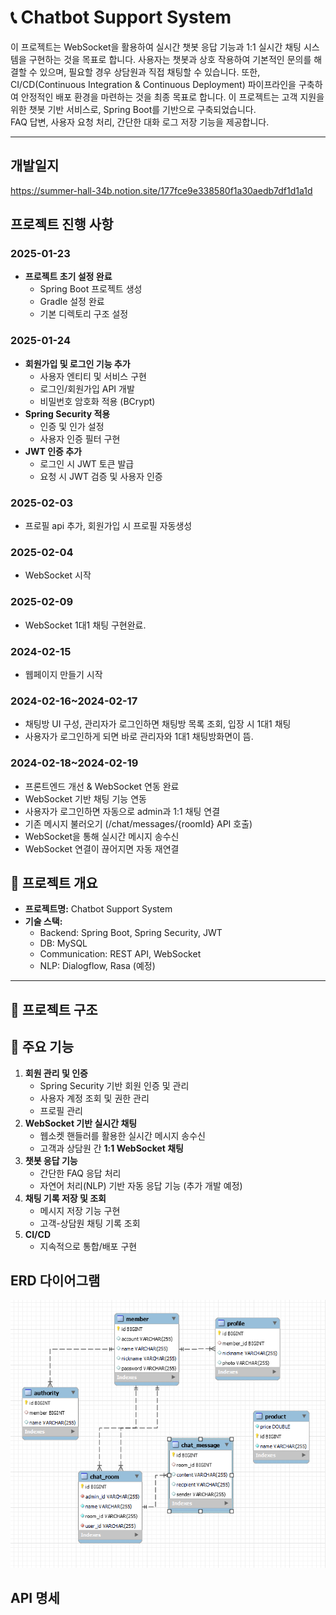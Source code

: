 # 📞 Chatbot Support System
이 프로젝트는 WebSocket을 활용하여 실시간 챗봇 응답 기능과 1:1 실시간 채팅 시스템을 구현하는 것을 목표로 합니다. 
사용자는 챗봇과 상호 작용하여 기본적인 문의를 해결할 수 있으며, 필요할 경우 상담원과 직접 채팅할 수 있습니다. 
또한, CI/CD(Continuous Integration & Continuous Deployment) 파이프라인을 구축하여 안정적인 배포 환경을 마련하는 것을 최종 목표로 합니다.
이 프로젝트는 고객 지원을 위한 챗봇 기반 서비스로, Spring Boot를 기반으로 구축되었습니다.  
FAQ 답변, 사용자 요청 처리, 간단한 대화 로그 저장 기능을 제공합니다.

---
## 개발일지
https://summer-hall-34b.notion.site/177fce9e338580f1a30aedb7df1d1a1d

## 프로젝트 진행 사항
### 2025-01-23
- **프로젝트 초기 설정 완료**
    - Spring Boot 프로젝트 생성
    - Gradle 설정 완료
    - 기본 디렉토리 구조 설정

### 2025-01-24
- **회원가입 및 로그인 기능 추가**
    - 사용자 엔티티 및 서비스 구현
    - 로그인/회원가입 API 개발
    - 비밀번호 암호화 적용 (BCrypt)
- **Spring Security 적용**
    - 인증 및 인가 설정
    - 사용자 인증 필터 구현
- **JWT 인증 추가**
    - 로그인 시 JWT 토큰 발급
    - 요청 시 JWT 검증 및 사용자 인증

### 2025-02-03
- 프로필 api 추가, 회원가입 시 프로필 자동생성

### 2025-02-04
- WebSocket 시작

### 2025-02-09
- WebSocket 1대1 채팅 구현완료.

### 2024-02-15
- 웹페이지 만들기 시작

### 2024-02-16~2024-02-17
- 채팅방 UI 구성, 관리자가 로그인하면 채팅방 목록 조회, 입장 시 1대1 채팅
- 사용자가 로그인하게 되면 바로 관리자와 1대1 채팅방화면이 뜸.

### 2024-02-18~2024-02-19
- 프론트엔드 개선 & WebSocket 연동 완료
- WebSocket 기반 채팅 기능 연동
- 사용자가 로그인하면 자동으로 admin과 1:1 채팅 연결
- 기존 메시지 불러오기 (/chat/messages/{roomId} API 호출)
- WebSocket을 통해 실시간 메시지 송수신
- WebSocket 연결이 끊어지면 자동 재연결

## 🚀 프로젝트 개요

- **프로젝트명:** Chatbot Support System
- **기술 스택:**  
  - Backend: Spring Boot, Spring Security, JWT  
  - DB: MySQL  
  - Communication: REST API, WebSocket  
  - NLP: Dialogflow, Rasa (예정)  

---

## 📂 프로젝트 구조

## 🔑 주요 기능
1. **회원 관리 및 인증**
    - Spring Security 기반 회원 인증 및 관리
    - 사용자 계정 조회 및 권한 관리
    - 프로필 관리
2. **WebSocket 기반 실시간 채팅**
    - 웹소켓 핸들러를 활용한 실시간 메시지 송수신
    - 고객과 상담원 간 **1:1 WebSocket 채팅**
3. **챗봇 응답 기능**
    - 간단한 FAQ 응답 처리
    - 자연어 처리(NLP) 기반 자동 응답 기능 (추가 개발 예정)
4. **채팅 기록 저장 및 조회**
    - 메시지 저장 기능 구현
    - 고객-상담원 채팅 기록 조회
5. **CI/CD**
    - 지속적으로 통합/배포 구현

## ERD 다이어그램
![img.png](img.png)

## API 명세

